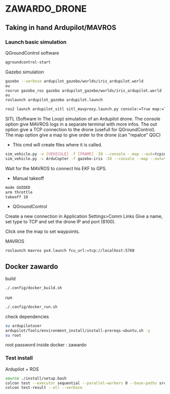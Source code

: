 # ZAWARDO_DRONE

## Taking in hand Ardupilot/MAVROS

### Launch basic simulation

QGroundControl software

```bash
qgroundcontrol-start
```

Gazebo simulation

```bash
gazebo --verbose ardupilot_gazebo/worlds/iris_ardupilot.world
ou
rosrun gazebo_ros gazebo ardupilot_gazebo/worlds/iris_ardupilot.world
ou
roslaunch ardupilot_gazebo ardupilot.launch
```

```bash
ros2 launch ardupilot_sitl sitl_mavproxy.launch.py console:=True map:=True
```

SITL (Software In The Loop) simulation of an Ardupilot drone.
The console option give MAVROS logs in a separate terminal with more infos.
The out option give a TCP connection to the drone (usefull for QGroundControl).
The map option give a map to give order to the drone (can "repalce" QGC)
- This cmd will create files where it is called.
```bash
sim_vehicle.py -v [VEHICULE] -f [FRAME] -I0 --console --map --out=tcpin:[IP]:[PORT]
sim_vehicle.py -v ArduCopter -f gazebo-iris -I0 --console --map --out=tcpin:0.0.0.0:8100
```

Wait for the MAVROS to connect his EKF to GPS.

- Manual takeoff

```bash
mode GUIDED
arm throttle
takeoff 10
```

- QGroundControl

Create a new connection in Application Settings>Comm Links
Give a name, set type to TCP and set the drone IP and port (8100).

Click one the map to set waypoints.

MAVROS 

```bash
roslaunch mavros px4.launch fcu_url:=tcp://localhost:5760
```

## Docker zawardo

build

```bash
./.config/docker_build.sh
```

run

```bash
./.config/docker_run.sh
```

check dependencies

```bash
su ardupilotuser
ardupilot/Tools/environment_install/install-prereqs-ubuntu.sh -y
su root
```

root password inside docker : zawardo

### Test install

Ardupilot + ROS

```bash
source ./install/setup.bash
colcon test --executor sequential --parallel-workers 0 --base-paths src/ardupilot --event-handlers=console_cohesion+
colcon test-result --all --verbose
```